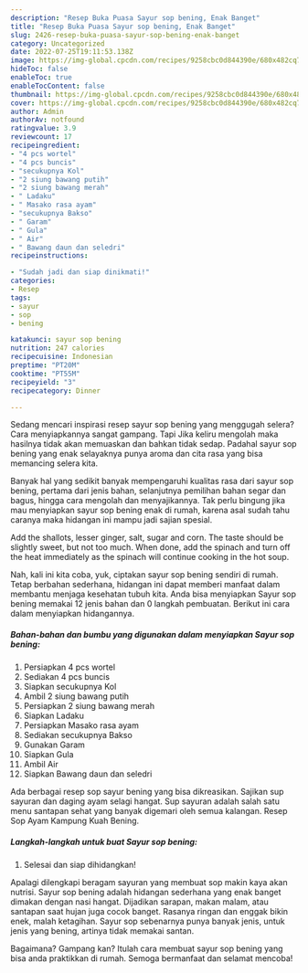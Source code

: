 ```yaml
---
description: "Resep Buka Puasa Sayur sop bening, Enak Banget"
title: "Resep Buka Puasa Sayur sop bening, Enak Banget"
slug: 2426-resep-buka-puasa-sayur-sop-bening-enak-banget
category: Uncategorized
date: 2022-07-25T19:11:53.138Z
image: https://img-global.cpcdn.com/recipes/9258cbc0d844390e/680x482cq70/sayur-sop-bening-foto-resep-utama.jpg
hideToc: false
enableToc: true
enableTocContent: false
thumbnail: https://img-global.cpcdn.com/recipes/9258cbc0d844390e/680x482cq70/sayur-sop-bening-foto-resep-utama.jpg
cover: https://img-global.cpcdn.com/recipes/9258cbc0d844390e/680x482cq70/sayur-sop-bening-foto-resep-utama.jpg
author: Admin
authorAv: notfound
ratingvalue: 3.9
reviewcount: 17
recipeingredient:
- "4 pcs wortel"
- "4 pcs buncis"
- "secukupnya Kol"
- "2 siung bawang putih"
- "2 siung bawang merah"
- " Ladaku"
- " Masako rasa ayam"
- "secukupnya Bakso"
- " Garam"
- " Gula"
- " Air"
- " Bawang daun dan seledri"
recipeinstructions:

- "Sudah jadi dan siap dinikmati!"
categories:
- Resep
tags:
- sayur
- sop
- bening

katakunci: sayur sop bening 
nutrition: 247 calories
recipecuisine: Indonesian
preptime: "PT20M"
cooktime: "PT55M"
recipeyield: "3"
recipecategory: Dinner

---
```



Sedang mencari inspirasi resep sayur sop bening yang menggugah selera? Cara menyiapkannya sangat gampang. Tapi Jika keliru mengolah maka hasilnya tidak akan memuaskan dan bahkan tidak sedap. Padahal sayur sop bening yang enak selayaknya punya aroma dan cita rasa yang bisa memancing selera kita.


Banyak hal yang sedikit banyak mempengaruhi kualitas rasa dari sayur sop bening, pertama dari jenis bahan, selanjutnya pemilihan bahan segar dan bagus, hingga cara mengolah dan menyajikannya. Tak perlu bingung jika mau menyiapkan sayur sop bening enak di rumah, karena asal sudah tahu caranya maka hidangan ini mampu jadi sajian spesial.

Add the shallots, lesser ginger, salt, sugar and corn. The taste should be slightly sweet, but not too much. When done, add the spinach and turn off the heat immediately as the spinach will continue cooking in the hot soup.


Nah, kali ini kita coba, yuk, ciptakan sayur sop bening sendiri di rumah. Tetap berbahan sederhana, hidangan ini dapat memberi manfaat dalam membantu menjaga kesehatan tubuh kita. Anda bisa menyiapkan Sayur sop bening memakai 12 jenis bahan dan 0 langkah pembuatan. Berikut ini cara dalam menyiapkan hidangannya.

<!--inarticleads1-->

##### Bahan-bahan dan bumbu yang digunakan dalam menyiapkan Sayur sop bening:

1. Persiapkan 4 pcs wortel
1. Sediakan 4 pcs buncis
1. Siapkan secukupnya Kol
1. Ambil 2 siung bawang putih
1. Persiapkan 2 siung bawang merah
1. Siapkan  Ladaku
1. Persiapkan  Masako rasa ayam
1. Sediakan secukupnya Bakso
1. Gunakan  Garam
1. Siapkan  Gula
1. Ambil  Air
1. Siapkan  Bawang daun dan seledri


Ada berbagai resep sop sayur bening yang bisa dikreasikan. Sajikan sup sayuran dan daging ayam selagi hangat. Sup sayuran adalah salah satu menu santapan sehat yang banyak digemari oleh semua kalangan. Resep Sop Ayam Kampung Kuah Bening. 

<!--inarticleads2-->

##### Langkah-langkah untuk buat Sayur sop bening:


1. Selesai dan siap dihidangkan!

Apalagi dilengkapi beragam sayuran yang membuat sop makin kaya akan nutrisi. Sayur sop bening adalah hidangan sederhana yang enak banget dimakan dengan nasi hangat. Dijadikan sarapan, makan malam, atau santapan saat hujan juga cocok banget. Rasanya ringan dan enggak bikin enek, malah ketagihan. Sayur sop sebenarnya punya banyak jenis, untuk jenis yang bening, artinya tidak memakai santan. 

Bagaimana? Gampang kan? Itulah cara membuat sayur sop bening yang bisa anda praktikkan di rumah. Semoga bermanfaat dan selamat mencoba!
